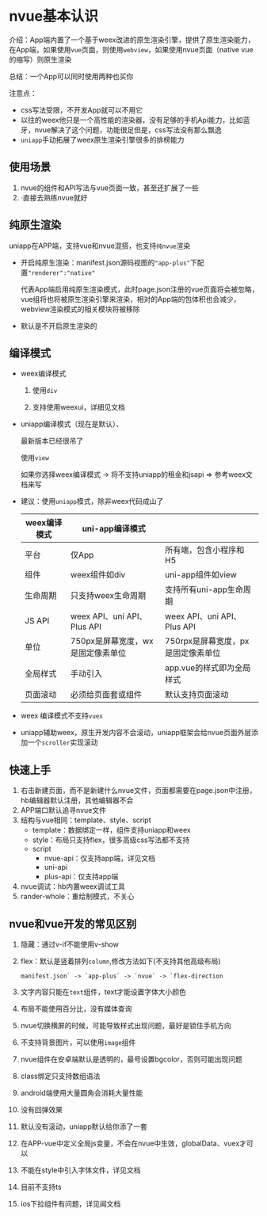 # nvue基本认识

介绍：App端内置了一个基于weex改进的原生渲染引擎，提供了原生渲染能力，在App端，如果使用`vue`页面，则使用`webview`，如果使用nvue页面（native vue 的缩写）则原生渲染

总结：一个App可以同时使用两种也买你



注意点：

* css写法受限，不开发App就可以不用它
* 以往的weex他只是一个高性能的渲染器，没有足够的手机Api能力，比如蓝牙，nvue解决了这个问题，功能很足但是，css写法没有那么飘逸
* `uniapp`手动拓展了weex原生渲染引擎很多的排榜能力



## 使用场景

1. nvue的组件和API写法与vue页面一致，甚至还扩展了一些
2. ·直接去熟练nvue就好

## 纯原生渲染

uniapp在APP端，支持vue和nvue混搭，也支持`纯nvue`渲染

* 开启纯原生渲染：manifest.json源码视图的`"app-plus"`下配置`"renderer":"native"`

  代表App端启用纯原生渲染模式，此时page.json注册的vue页面将会被忽略，vue组将也将被原生渲染引擎来渲染，相对的App端的包体积也会减少，webview渲染模式的相关模块将被移除

* 默认是不开启原生渲染的

## 编译模式

* weex编译模式

  1. 使用`div`

  2. 支持使用weexui，详细见文档

* uniapp编译模式（现在是默认）、

  最新版本已经很吊了

  使用`view`

  如果你选择weex编译模式 -> 将不支持uniapp的租金和jsapi => 参考weex文档来写

* 建议：使用`uniapp`模式，除非weex代码成山了

  | weex编译模式 | uni-app编译模式                   |                                    |
  | ------------ | --------------------------------- | ---------------------------------- |
  | 平台         | 仅App                             | 所有端，包含小程序和H5             |
  | 组件         | weex组件如div                     | uni-app组件如view                  |
  | 生命周期     | 只支持weex生命周期                | 支持所有uni-app生命周期            |
  | JS API       | weex API、uni API、Plus API       | weex API、uni API、Plus API        |
  | 单位         | 750px是屏幕宽度，wx是固定像素单位 | 750rpx是屏幕宽度，px是固定像素单位 |
  | 全局样式     | 手动引入                          | app.vue的样式即为全局样式          |
  | 页面滚动     | 必须给页面套或组件                | 默认支持页面滚动                   |

* weex 编译模式不支持`vuex`
* uniapp辅助weex，原生开发内容不会滚动，uniapp框架会给nvue页面外层添加一个`scroller`实现滚动

## 快速上手

1. 右击新建页面，而不是新建什么nvue文件，页面都需要在page.json中注册，hb编辑器默认注册，其他编辑器不会
2. APP端口默认追寻nvue文件
3. 结构与vue相同：template、style、script
   * template：数据绑定一样，组件支持uniapp和weex
   * style：布局只支持flex，很多高级css写法都不支持
   * script
     * nvue-api：仅支持app端，详见文档
     * uni-api
     * plus-api：仅支持app端
4. nvue调试：hb内置weex调试工具
5. rander-whole：重绘制模式，不关心

## nvue和vue开发的常见区别

1.  隐藏：通过v-if不能使用v-show

2. flex：默认是竖着排列`column`,修改方法如下(不支持其他高级布局)

   ```
   manifest.json` -> `app-plus` -> `nvue` -> `flex-direction
   ```

3. 文字内容只能在`text`组件，text才能设置字体大小颜色
4. 布局不能使用百分比，没有媒体查询
5. nvue切换横屏的时候，可能导致样式出现问题，最好是锁住手机方向
6. 不支持背景图片，可以使用`image`组件
7. nvue组件在安卓端默认是透明的，最号设置bgcolor，否则可能出现问题
8. class绑定只支持数组语法
9. android端使用大量圆角会消耗大量性能
10. 没有回弹效果
11. 默认没有滚动，uniapp默认给你添了一套
12. 在APP-vue中定义全局js变量，不会在nvue中生效，globalData、vuex才可以
13. 不能在style中引入字体文件，详见文档
14. 目前不支持ts
15. ios下拉组件有问题，详见闻文档
